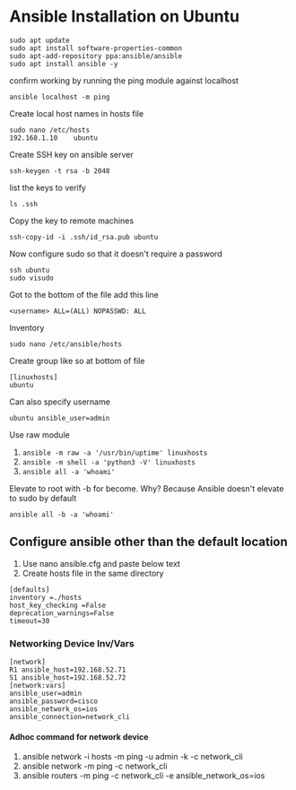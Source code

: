 # Ansible Installation on Ubuntu

```terminal
sudo apt update
sudo apt install software-properties-common
sudo apt-add-repository ppa:ansible/ansible
sudo apt install ansible -y
```

confirm working by running the ping module against localhost

`ansible localhost -m ping`

Create local host names in hosts file

```terminal
sudo nano /etc/hosts
192.168.1.10    ubuntu
```

Create SSH key on ansible server

`ssh-keygen -t rsa -b 2048`

list the keys to verify

`ls .ssh`

Copy the key to remote machines

`ssh-copy-id -i .ssh/id_rsa.pub ubuntu`

Now configure sudo so that it doesn't require a password

```terminal
ssh ubuntu
sudo visudo
```

Got to the bottom of the file add this line

`<username> ALL=(ALL) NOPASSWD: ALL`

Inventory

`sudo nano /etc/ansible/hosts`

Create group like so at bottom of file

```terminal
[linuxhosts]
ubuntu
```

Can also specify username

`ubuntu ansible_user=admin`

Use raw module

1. `ansible -m raw -a '/usr/bin/uptime' linuxhosts`
2. `ansible -m shell -a 'python3 -V' linuxhosts`
3. `ansible all -a 'whoami'`

Elevate to root with -b for become. Why? Because Ansible doesn't elevate to sudo by default

`ansible all -b -a 'whoami'`

## Configure ansible other than the default location

1. Use nano ansible.cfg and paste below text
2. Create hosts file in the same directory

```terminal
[defaults]
inventory =./hosts
host_key_checking =False
deprecation_warnings=False
timeout=30
```

### Networking Device Inv/Vars

```terminal
[network]
R1 ansible_host=192.168.52.71 
S1 ansible_host=192.168.52.72 
[network:vars]
ansible_user=admin
ansible_password=cisco 
ansible_network_os=ios 
ansible_connection=network_cli
```

#### Adhoc command for network device

1. ansible network -i hosts -m ping -u admin -k -c network_cli
2. ansible network -m ping -c network_cli
3. ansible routers -m ping -c network_cli -e ansible_network_os=ios
